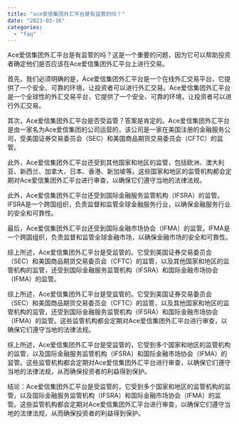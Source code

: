 ```yaml
---
title: "ace爱信集团外汇平台是有监管的吗？"
date: "2023-03-16"
categories: 
  - "faq"
---
```


Ace爱信集团外汇平台是有监管的吗？这是一个重要的问题，因为它可以帮助投资者确定他们是否应该在Ace爱信集团外汇平台上进行交易。

首先，我们必须明确的是，Ace爱信集团外汇平台是一个在线外汇交易平台，它提供了一个安全、可靠的环境，让投资者可以进行外汇交易。Ace爱信集团外汇平台是一个全球性的外汇交易平台，它提供了一个安全、可靠的环境，让投资者可以进行外汇交易。

其次，Ace爱信集团外汇平台是否受监管？答案是肯定的。Ace爱信集团外汇平台是由一家名为Ace爱信集团的公司运营的，该公司是一家在美国注册的金融服务公司，受美国证券交易委员会（SEC）和美国商品期货交易委员会（CFTC）的监管。

此外，Ace爱信集团外汇平台还受到其他国家和地区的监管，包括欧洲、澳大利亚、新西兰、加拿大、日本、香港、新加坡等。这些国家和地区的监管机构都会定期对Ace爱信集团外汇平台进行审查，以确保它们遵守当地的法律法规。

此外，Ace爱信集团外汇平台还受到国际金融服务监管机构（IFSRA）的监管。IFSRA是一个跨国组织，负责监督和监管全球金融服务行业，以确保金融服务行业的安全和可靠性。

最后，Ace爱信集团外汇平台还受到国际金融市场协会（IFMA）的监管。IFMA是一个跨国组织，负责监督和监管全球金融市场，以确保金融市场的安全和可靠性。

综上所述，Ace爱信集团外汇平台是受监管的。它受到美国证券交易委员会（SEC）和美国商品期货交易委员会（CFTC）的监管，以及其他国家和地区的监管机构的监管，还受到国际金融服务监管机构（IFSRA）和国际金融市场协会（IFMA）的监管。

综上所述，Ace爱信集团外汇平台是受监管的。它受到美国证券交易委员会（SEC）和美国商品期货交易委员会（CFTC）的监管，以及其他国家和地区的监管机构的监管，还受到国际金融服务监管机构（IFSRA）和国际金融市场协会（IFMA）的监管。这些监管机构都会定期对Ace爱信集团外汇平台进行审查，以确保它们遵守当地的法律法规。

综上所述，Ace爱信集团外汇平台是受监管的，它受到多个国家和地区的监管机构的监管，以及国际金融服务监管机构（IFSRA）和国际金融市场协会（IFMA）的监管。这些监管机构都会定期对Ace爱信集团外汇平台进行审查，以确保它们遵守当地的法律法规，从而确保投资者的利益得到保护。

结论：Ace爱信集团外汇平台是受监管的，它受到多个国家和地区的监管机构的监管，以及国际金融服务监管机构（IFSRA）和国际金融市场协会（IFMA）的监管。这些监管机构都会定期对Ace爱信集团外汇平台进行审查，以确保它们遵守当地的法律法规，从而确保投资者的利益得到保护。
